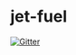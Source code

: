 # jet-fuel

[![Gitter](https://badges.gitter.im/jet-fuel/Lobby.svg)](https://gitter.im/jet-fuel/Lobby?utm_source=badge&utm_medium=badge&utm_campaign=pr-badge&utm_content=badge)